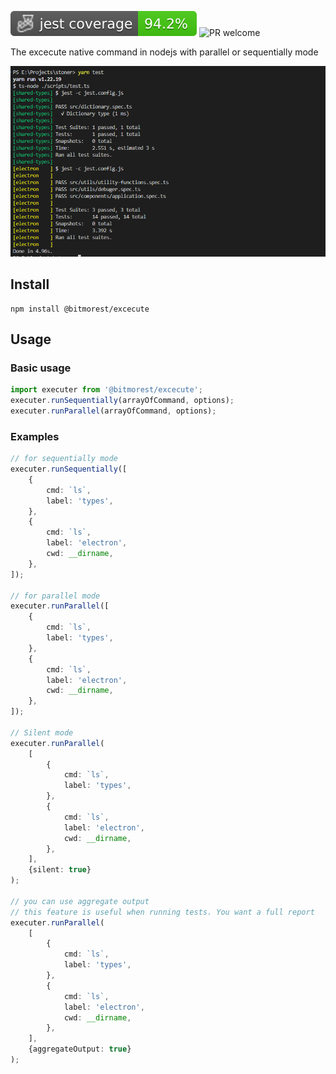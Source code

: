 ![Coverage](https://raw.githubusercontent.com/BitMorest/execute/master/badges/coverage-jest%20coverage.svg) ![PR welcome](https://camo.githubusercontent.com/b0ad703a46e8b249ef2a969ab95b2cb361a2866ecb8fe18495a2229f5847102d/68747470733a2f2f696d672e736869656c64732e696f2f62616467652f5052732d77656c636f6d652d627269676874677265656e2e737667)

The excecute native command in nodejs with parallel or sequentially mode

![screenshot](https://raw.githubusercontent.com/BitMorest/execute/master/screenshoot.png)

## Install

```shell
npm install @bitmorest/excecute
```

## Usage

### Basic usage

```typescript
import executer from '@bitmorest/excecute';
executer.runSequentially(arrayOfCommand, options);
executer.runParallel(arrayOfCommand, options);
```

### Examples

```typescript
// for sequentially mode
executer.runSequentially([
	{
		cmd: `ls`,
		label: 'types',
	},
	{
		cmd: `ls`,
		label: 'electron',
		cwd: __dirname,
	},
]);

// for parallel mode
executer.runParallel([
	{
		cmd: `ls`,
		label: 'types',
	},
	{
		cmd: `ls`,
		label: 'electron',
		cwd: __dirname,
	},
]);

// Silent mode
executer.runParallel(
	[
		{
			cmd: `ls`,
			label: 'types',
		},
		{
			cmd: `ls`,
			label: 'electron',
			cwd: __dirname,
		},
	],
	{silent: true}
);

// you can use aggregate output
// this feature is useful when running tests. You want a full report
executer.runParallel(
	[
		{
			cmd: `ls`,
			label: 'types',
		},
		{
			cmd: `ls`,
			label: 'electron',
			cwd: __dirname,
		},
	],
	{aggregateOutput: true}
);
```

